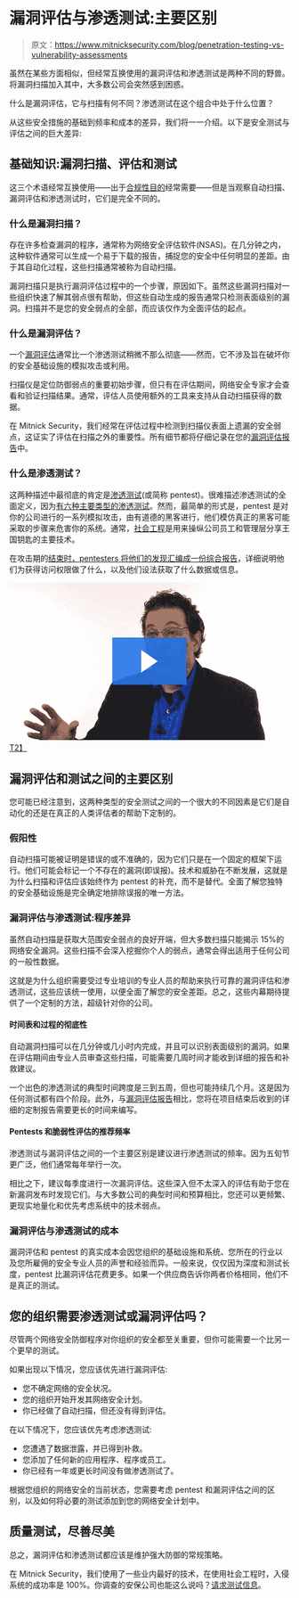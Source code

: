 # 漏洞评估与渗透测试:主要区别

> 原文：<https://www.mitnicksecurity.com/blog/penetration-testing-vs-vulnerability-assessments>

虽然在某些方面相似，但经常互换使用的漏洞评估和渗透测试是两种不同的野兽。将漏洞扫描加入其中，大多数公司会突然感到困惑。

什么是漏洞评估，它与扫描有何不同？渗透测试在这个组合中处于什么位置？

从这些安全措施的基础到频率和成本的差异，我们将一一介绍。以下是安全测试与评估之间的巨大差异:

## 基础知识:漏洞扫描、评估和测试

这三个术语经常互换使用——出于[合规性目的](https://www.csoonline.com/article/3604334/csos-ultimate-guide-to-security-and-privacy-laws-regulations-and-compliance.html)经常需要——但是当观察自动扫描、漏洞评估和渗透测试时，它们是完全不同的。

### 什么是漏洞扫描？

存在许多检查漏洞的程序，通常称为网络安全评估软件(NSAS)。在几分钟之内，这种软件通常可以生成一个易于下载的报告，捕捉您的安全中任何明显的差距。由于其自动化过程，这些扫描通常被称为自动扫描。

漏洞扫描只是执行漏洞评估过程中的一个步骤，原因如下。虽然这些漏洞扫描对一些组织快速了解其弱点很有帮助，但这些自动生成的报告通常只检测表面级别的漏洞。扫描并不是您的安全弱点的全部，而应该仅作为全面评估的起点。

### 什么是漏洞评估？

一个[漏洞评估](https://www.mitnicksecurity.com/blog/what-is-a-security-vulnerability-assessment)通常比一个渗透测试稍微不那么彻底——然而，它不涉及旨在破坏你的安全基础设施的模拟攻击或利用。

扫描仪是定位防御弱点的重要初始步骤，但只有在评估期间，网络安全专家才会查看和验证扫描结果。通常，评估人员使用额外的工具来支持从自动扫描获得的数据。

在 Mitnick Security，我们经常在评估过程中检测到扫描仪表面上遗漏的安全弱点，这证实了评估在扫描之外的重要性。所有细节都将仔细记录在您的[漏洞评估报告](https://www.mitnicksecurity.com/blog/what-is-included-in-a-vulnerability-assessment-report)中。

### 什么是渗透测试？

这两种描述中最彻底的肯定是[渗透测试](https://www.mitnicksecurity.com/blog/10-reasons-why-your-organization-needs-penetration-testing)(或简称 pentest)。很难描述渗透测试的全面定义，因为[有六种主要类型的渗透测试](https://www.mitnicksecurity.com/blog/understanding-the-6-main-types-of-penetration-testing)。然而，最简单的形式是，pentest 是对你的公司进行的一系列模拟攻击，由有道德的黑客进行，他们模仿真正的黑客可能采取的步骤来危害你的系统。通常，[社会工程](https://www.mitnicksecurity.com/blog/the-most-common-social-engineering-techniques-were-seeing-this-year)是用来操纵公司员工和管理层分享王国钥匙的主要技术。

在攻击期的[结束时，pentesters 将他们的发现汇编成](https://www.mitnicksecurity.com/blog/the-4-phases-of-penetration-testing)[一份综合报告](https://www.mitnicksecurity.com/blog/whats-included-in-a-penetration-test-report)，详细说明他们为获得访问权限做了什么，以及他们设法获取了什么数据或信息。

[![](img/06b9b4f99662ffe62a5d9d6e6625da92.png)T2】](https://mitnicksecurity.wistia.com/medias/nimvad5otb?wvideo=nimvad5otb)

## 漏洞评估和测试之间的主要区别

您可能已经注意到，这两种类型的安全测试之间的一个很大的不同因素是它们是自动化的还是在真正的人类评估者的帮助下定制的。

### 假阳性

自动扫描可能被证明是错误的或不准确的，因为它们只是在一个固定的框架下运行。他们可能会标记一个不存在的漏洞(即误报)。技术和威胁在不断发展，这就是为什么扫描和评估应该始终作为 pentest 的补充，而不是替代。全面了解您独特的安全基础设施是完全确定地排除误报的唯一方法。

### 漏洞评估与渗透测试:程序差异

虽然自动扫描是获取大范围安全弱点的良好开端，但大多数扫描只能揭示 15%的网络安全漏洞。这些扫描不会深入挖掘你个人的弱点，通常会得出适用于任何公司的一般性数据。

这就是为什么组织需要受过专业培训的专业人员的帮助来执行可靠的漏洞评估和渗透测试，这些应该统一使用，以便全面了解您的安全差距。总之，这些内幕期待提供了一个定制的方法，超级针对你的公司。

#### 时间表和过程的彻底性

自动漏洞扫描可以在几分钟或几小时内完成，并且可以识别表面级别的漏洞。如果在评估期间由专业人员审查这些扫描，可能需要几周时间才能收到详细的报告和补救建议。

一个出色的渗透测试的典型时间跨度是三到五周，但也可能持续几个月。这是因为任何测试都有四个阶段。此外，与[漏洞评估报告](https://www.mitnicksecurity.com/blog/what-is-included-in-a-vulnerability-assessment-report)相比，您将在项目结束后收到的详细的定制报告需要更长的时间来编写。

#### Pentests 和脆弱性评估的推荐频率

渗透测试与漏洞评估之间的一个主要区别是建议进行渗透测试的频率。因为五旬节更广泛，他们通常每年举行一次。

相比之下，建议每季度进行一次漏洞评估。这些深入但不太深入的评估有助于您在新漏洞发布时发现它们。与大多数公司的典型时间和预算相比，您还可以更频繁、更现实地量化和优先考虑系统中的技术弱点。

### 漏洞评估与渗透测试的成本

漏洞评估和 pentest 的真实成本会因您组织的基础设施和系统、您所在的行业以及您所雇佣的安全专业人员的声誉和经验而异。一般来说，仅仅因为深度和测试长度，pentest 比漏洞评估花费更多。如果一个供应商告诉你两者价格相同，他们不是真正的测试。

## 您的组织需要渗透测试或漏洞评估吗？

尽管两个网络安全防御程序对你组织的安全都至关重要，但你可能需要一个比另一个更早的测试。

如果出现以下情况，您应该优先进行漏洞评估:

*   您不确定网络的安全状况。
*   您的组织开始开发其网络安全计划。
*   你已经做了自动扫描，但还没有得到评估。

在以下情况下，您应该优先考虑渗透测试:

*   您遭遇了数据泄露，并已得到补救。
*   您添加了任何新的应用程序、程序或员工。
*   你已经有一年或更长时间没有做渗透测试了。

根据您组织的网络安全的当前状态，您需要考虑 pentest 和漏洞评估之间的区别，以及如何将必要的测试添加到您的网络安全计划中。

## 质量测试，尽善尽美

总之，漏洞评估和渗透测试都应该是维护强大防御的常规策略。

在 Mitnick Security，我们使用了一些业内最好的技术，在使用社会工程时，入侵系统的成功率是 100%。你调查的安保公司也能这么说吗？[请求测试信息](https://www.mitnicksecurity.com/penetration-testing#Form)。